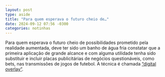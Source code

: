 ```yaml
---
layout: post
type: aside
title: "Para quem esperava o futuro cheio de…"
date: 2024-09-12 07:56 -0300
categories: notinhas
---
```

Para quem esperava o futuro cheio de possibilidades prometido pela realidade aumentada, deve ter sido um banho de água fria constatar que a primeira aplicação de grande alcance e com alguma utilidade tenha sido substituir e incluir placas publicitárias de negócios questionáveis, como bets, nas transmissões de jogos de futebol. A técnica é chamada [“digital overlay”](https://parede.pcdomanual.com/https://www.uol.com.br/esporte/colunas/allan-simon/2024/03/23/por-que-as-placas-de-publicidade-mudam-conforme-angulos-em-jogo-do-brasil.htm).